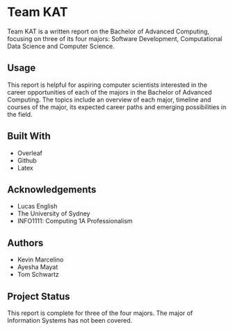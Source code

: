 # Team KAT
Team KAT is a written report on the Bachelor of Advanced Computing, focusing on three of its four majors: Software Development, Computational Data Science and Computer Science.

## Usage
This report is helpful for aspiring computer scientists interested in the career opportunities of each of the majors in the Bachelor of Advanced Computing. 
The topics include an overview of each major, timeline and courses of the major, its expected career paths and emerging possibilities in the field.

## Built With
- Overleaf
- Github
- Latex

## Acknowledgements
- Lucas English
- The University of Sydney
- INFO1111: Computing 1A Professionalism

## Authors
- Kevin Marcelino
- Ayesha Mayat
- Tom Schwartz

## Project Status
This report is complete for three of the four majors. The major of Information Systems has not been covered. 

